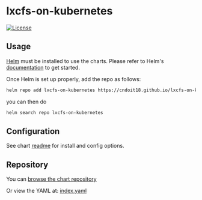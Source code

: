 # lxcfs-on-kubernetes

[![License](https://img.shields.io/badge/License-Apache%202.0-blue.svg)](https://opensource.org/licenses/Apache-2.0)

## Usage

[Helm](https://helm.sh) must be installed to use the charts.
Please refer to Helm's [documentation](https://helm.sh/docs/) to get started.

Once Helm is set up properly, add the repo as follows:

```bash
helm repo add lxcfs-on-kubernetes https://cndoit18.github.io/lxcfs-on-kubernetes/
```

you can then do

```bash
helm search repo lxcfs-on-kubernetes
```

## Configuration

See chart [readme](https://github.com/cndoit18/lxcfs-on-kubernetes/tree/master/charts/lxcfs-on-kubernetes) for install and config options.

## Repository

You can [browse the chart repository](https://cndoit18.github.io/lxcfs-on-kubernetes/)

Or view the YAML at: [index.yaml](https://cndoit18.github.io/lxcfs-on-kubernetes/index.yaml)